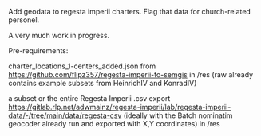 Add geodata to regesta imperii charters. Flag that data for church-related personel.

A very much work in progress.

Pre-requirements:

charter_locations_1-centers_added.json from https://github.com/flipz357/regesta-imperii-to-semgis in /res (raw already contains example subsets from HeinrichIV and KonradIV)

a subset or the entire Regesta Imperii .csv export https://gitlab.rlp.net/adwmainz/regesta-imperii/lab/regesta-imperii-data/-/tree/main/data/regesta-csv (ideally with the Batch nominatim geocoder already run and exported with X,Y coordinates) in /res
